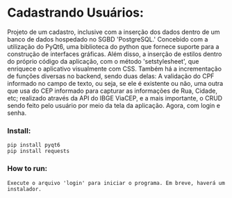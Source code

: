 # Cadastrando Usuários:

Projeto de um cadastro, inclusive com a inserção dos dados dentro de um banco de dados hospedado no SGBD 'PostgreSQL.' Concebido com a utilização do PyQt6, uma biblioteca do python que fornece suporte para a construção de interfaces gráficas. Além disso, a inserção de estilos dentro do próprio código da aplicação, com o método 'setstylesheet', que enriquece o aplicativo visualmente com CSS. Também há a incrementação de funções diversas no backend, sendo duas delas: A validação do CPF informado no campo de texto, ou seja, se ele é existente ou não, uma outra que usa do CEP informado para capturar as informações de Rua, Cidade, etc; realizado através da API do IBGE ViaCEP, e a mais importante, o CRUD sendo feito pelo usuário por meio da tela da aplicação. Agora, com login e senha.

### Install:
```
pip install pyqt6
pip install requests
```

### How to run:

```
Execute o arquivo 'login' para iniciar o programa. Em breve, haverá um instalador.
```